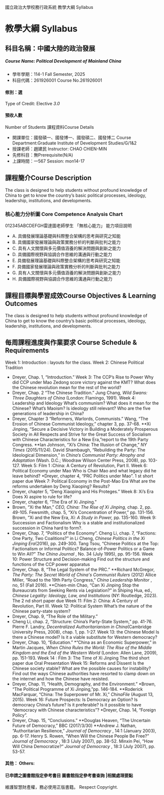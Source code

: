 國立政治大學校務行政系統 教學大綱 Syllabus
# 教學大綱 Syllabus
##  科目名稱：中國大陸的政治發展
#####  Course Name: Political Development of Mainland China
  * 學年學期：114-1 Fall Semester, 2025 
  * 科目代碼：261926001 Course No.261926001
#### 修別：選
Type of Credit: Elective 
_3.0_
#### 預收人數
Number of Students
課程資料Course Details
  * 開課單位：國發碩一、國發博一、國發碩二、國發博二 Course Department:Graduate Institute of Development Studies/G/1&2 
  * 授課老師：趙建民 Instructor: CHAO CHIEN-MIN 
  * 先修科目：無Prerequisite(N/A)
  * 上課時間：一567 Session: mon14-17
##  課程簡介Course Description
The class is designed to help students without profound knowledge of China to get to know the country’s basic political processes, ideology, leadership, institutions, and developments.
###  核心能力分析圖 Core Competence Analysis Chart
012345ABCDEFGH雷達圖老師學生
「無核心能力」 
能力項目說明
  * A. 具備發展理論基礎與科際整合架構的思考與研究之知能
  * B. 具備國家發展理論與政策實務分析的判斷與批判之能力
  * C. 具有人文關懷與多元價值涵養的解決問題與創新之能力
  * D. 具備國際視野與協調合作思維的溝通與行動之能力
  * E. 具備發展理論基礎與科際整合架構的思考與研究之知能
  * F. 具備國家發展理論與政策實務分析的判斷與批判之能力
  * G. 具有人文關懷與多元價值涵養的解決問題與創新之能力
  * H. 具備國際視野與協調合作思維的溝通與行動之能力
##  課程目標與學習成效Course Objectives & Learning Outcomes 
The class is designed to help students without profound knowledge of China to get to know the country’s basic political processes, ideology, leadership, institutions, and developments.
##  每周課程進度與作業要求 Course Schedule & Requirements
Week 1: Introduction : layouts for the class.
Week 2: Chinese Political Tradition
* Dreyer, Chap. 1, “Introduction.”
Week 3: The CCP’s Rise to Power
Why did CCP under Mao Zedong score victory against the KMT? What does the Chinese revolution mean for the rest of the world?
* Dreyer, Chap. 2 “The Chinese Tradition.”
Jung Chang, _Wild Swans: Three Daughters of China_ (London: Flamingo, 1991).
Week 4: Leadership and Ideology
What’s communism? What does it mean for the Chinese? What’s Maoism? Is ideology still relevant? Who are the five generations of leadership in China?
* Dreyer, Chapter 3 “Reformers, Warlords, Communists.”
Wang, “The Erosion of Chinese Communist Ideology,” chapter 3, pp. 37-68.
**Xi Jinping, “Secure a Decisive Victory in Building a Moderately Prosperous Society in All Respects and Strive for the Great Success of Socialism with Chinese Characteristics for a New Era,”report to the 19th Party Congress.
**Ian Johnson, “Xi’s China: The Illusion of Change,” _NY Times_ (2015/11/24). 
David Shambaugh, “Rebuilding the Party: The Ideological Dimension,” in _China’s Communist Party: Atrophy and Adaptation_ (Wash. D.C.; Woodraw Wilson Center Press, 2008), pp. 103-127.
Week 5: Film 1 :China: A Century of Revolution, Part II.
Week 6: Political Economy under Mao
Who is Chair Mao and what legacy did he leave behind?
*Dreyer, chapter 4, “PRC Politics under Mao”.
1 st short paper due
Week 7: Political Economy in the Post-Mao Era
What are the reforms undertaken by Deng Xiaoping? Results?
* Dreyer, chapter 5, “Deng Xiaoping and His Proteges.”
Week 8: Xi’s Era
Does Xi aspire to rule for life? 
* Dreyer, chapter 6, “The Era of Xi Jinping.”
* Brown, “Xi the Man,” _CEO, China: The Rise of Xi Jinping,_ chap. 2, pp. 49-105.
Fewsmith, chap. 5, “Xi’s Concentration of Power,” pp. 131-156.
Brown, “Xi and the New Era, _Xi: A Study in Power,_ pp. 135-160.
Week 9: Succession and Factionalism
Why is a stable and institutionalized succession in China hard to form?.
* Dreyer, Chap. 7, “Politics of the Economy”.
Cheng Li, chap. 7, “Factions: One Party, Two Coalitions?” in Li Cheng, _Chinese Politics in the Xi Jinping Era_(2016), pp. 249-300.
Tang Tsou, “Chinese Politics at the Top: Factionalism or Informal Politics? Balance-of-Power Politics or a Game to Win All?” _The China Journal_ , No. 34 (July 1995), pp. 95-156.
Week 10: Power Structure and Decision-making
Find out the structure and functions of the CCP power apparatus 
* Dreyer, Chap. 8, “The Legal System of the PRC.”
**Richard McGregor, _The Party: The Secret World of China's Communist Rulers_ (2012)
Allice Miller, “Road to the 19th Party Congress,” _China Leadership Monitor_ , no, 51 (Fall 2016). 
**Chien-min Chao, “Can Xi Jinping Stop the Bureaucrats from Seeking Rents via Legislation?” in Shiping Hua, ed., _Chinese Legality: Ideology, Law, and Institutions_ (NY: Routledge, 2023).
The 2 nd short paper due
Week 11: Film 2: China: A Century of Revolution, Part III.
Week 12: Political System
What’s the nature of the Chinese party-state system?
* Dreyer, Chap. 9, “The Role of the Military.”
* Cheng Li, chap. 2, “Structure: China’s Party-State System,” pp. 41-76.
Pierre F. Landry, _Decentralized Authoritarianism in China_(Cambridge University Press, 2008), chap. 1, pp. 1-27.
Week 13: the Chinese Model
Is there a Chinese model? Is it a viable substitute for Western democracy?
* Dreyer, Chap. 10, “Education.”
*“China as an Economic Superpower,” in Martin Jacques, _When China Rules the World: The Rise of the Middle Kingdom and the End of the Western World_ (London: Allen Lane, 2009), pp. 151-193. 
Week 14 : Film 3: The Time of Xi Jinping
The third short paper due
Oral Presentation
Week 15: Reforms and Dissent
Is the Chinese society stable? What are the possible causes for instability? Find out the ways Chinese authorities have resorted to clamp down on the internet and how the Chinese have resisted.
* Dreyer, Chap. 11, “Health, Demography, and the Environment.”
*Brown, “The Political Programme of Xi Jinping,”pp. 146-184.
**Roderick MacFarquar, “China: The Superpower of Mr. Xi,” _ChinaFile_ (August 13, 2015). 
Week 16: Future Prospects: Is Democracy an Option?
Is democracy China’s future? Is it preferable? Is it possible to have “democracy with Chinese characteristics”?
*Dreyer, Chap. 14, “Foreign Policy”.
* Dreyer, Chap. 15, “Conclusions.”
**Douglas Heaven, “The Uncertain Future of Democracy,” BBC (2017/3/30)
**Andrew J. Nathan, “Authoritarian Resilience,” _Journal of Democracy_ , 14:1 (January 2003), pp. 6-17.
Henry S. Rowen, “When Will the Chinese People Be Free?” _Journal of Democracy_ , 18:3 (July 2007), pp. 38-52.
Minxin Pei, “How Will China Democratize?” _Journal of Democracy_ , 18:3 (July 2007), pp. 53-57.
####  其他： Others:
####  已申請之圖書館指定參考書目  圖書館指定參考書查詢 |相關處理要點
維護智慧財產權，務必使用正版書籍。 Respect Copyright.